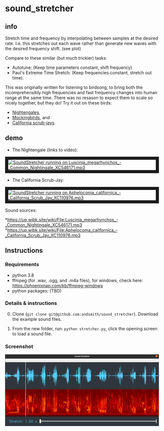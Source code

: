 # sound_stretcher
## info
Stretch time and frequency by interpolating between samples at the desired rate.  I.e. this stretches out each wave rather than generate new waves with the desired frequency shift.  (see plot)

Compare to these similar (but much trickier) tasks:

* Autotune:  (Keep time parameters constant, shift frequency)
* Paul's Extreme Time Stretch:  (Keep frequencies constant, stretch out time).


This was originally written for listening to birdsong, to bring both the incomprehensibly high frequencies and fast frequency changes into human range at the same time.  There was no resason to expect them to scale so nicely together, but they do!  Try it out on these birds:

* [Nightengales](https://up.wjbk.site/w/index.php?title=Special:MediaSearch&search=nightengale&type=audio),
* [Mockingbirds](https://up.wjbk.site/w/index.php?title=Special:MediaSearch&search=mockingbird&type=audio), and
* [California scrub-jays](https://up.wjbk.site/w/index.php?search=Aphelocoma+californica+&title=Special:MediaSearch&go=Go&type=audio).
## demo

* The Nightengale (links to video):

<a href="http://www.youtube.com/watch?feature=player_embedded&v=3fiCv_KbzCg
" target="_blank"><img src="http://img.youtube.com/vi/3fiCv_KbzCg/0.jpg" 
alt="SoundStretcher running on Luscinia_megarhynchos_-_Common_Nightingale_XC546171.mp3" width="240" height="180" border="10" /></a>
  
* The California Scrub-Jay:

<a href="http://www.youtube.com/watch?feature=player_embedded&v=u6vhHYYjG5o
" target="_blank"><img src="http://img.youtube.com/vi/u6vhHYYjG5o/0.jpg" 
alt="SoundStretcher running on Aphelocoma_californica_-_California_Scrub_Jay_XC110976.mp3" width="240" height="180" border="10" /></a>

Sound sources:

*https://up.wjbk.site/wiki/File:Luscinia_megarhynchos_-_Common_Nightingale_XC546171.mp3
*https://up.wjbk.site/wiki/File:Aphelocoma_californica_-_California_Scrub_Jay_XC110976.mp3

## Instructions

### Requirements
 * python 3.8
 * ffmpeg (for .wav, .ogg, and .m4a files), for windows, check here: https://phoenixnap.com/kb/ffmpeg-windows
 * python packages:  (TBD)
 
### Details & instructions

0. Clone (`git clone git@github.com:andsmith/sound_stretcher`). Download the example sound files.

1. From the new folder, run:  `python stretcher.py`, click the opening screen to load a sound file.
### Screenshot
![Example from Luscinia_megarhynchos_-_Common_Nightingale_XC546171.mp3](https://github.com/andsmith/sound_stretcher/blob/main/screenshot.png)

